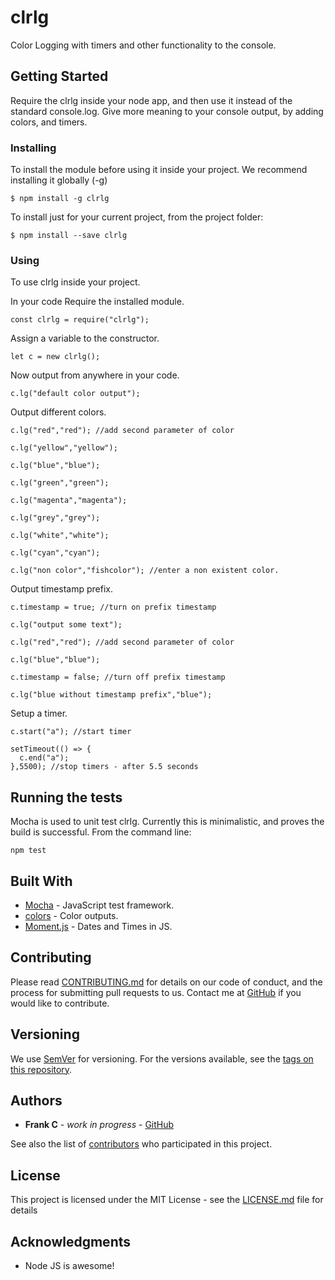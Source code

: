 
# clrlg

Color Logging with timers and other functionality to the console.


## Getting Started

Require the clrlg inside your node app, and then use it instead of the standard console.log. Give more meaning to your console output, by adding colors, and timers.

### Installing

To install the module before using it inside your project. We recommend installing it globally (-g)
```
$ npm install -g clrlg 
```

To install just for your current project, from the project folder:
```
$ npm install --save clrlg 
```

### Using

To use clrlg inside your project. 

In your code Require the installed module.
```
const clrlg = require("clrlg");
```

Assign a variable to the constructor.
```
let c = new clrlg();
```

Now output from anywhere in your code.
```
c.lg("default color output");
```

Output different colors.
```
c.lg("red","red"); //add second parameter of color

c.lg("yellow","yellow");

c.lg("blue","blue");

c.lg("green","green");

c.lg("magenta","magenta");

c.lg("grey","grey");

c.lg("white","white");

c.lg("cyan","cyan");

c.lg("non color","fishcolor"); //enter a non existent color.
```

Output timestamp prefix.
```
c.timestamp = true; //turn on prefix timestamp

c.lg("output some text");

c.lg("red","red"); //add second parameter of color

c.lg("blue","blue");

c.timestamp = false; //turn off prefix timestamp

c.lg("blue without timestamp prefix","blue");
```

Setup a timer.
```
c.start("a"); //start timer

setTimeout(() => {
  c.end("a");
},5500); //stop timers - after 5.5 seconds
```

## Running the tests

Mocha is used to unit test clrlg. Currently this is minimalistic, and proves the build is successful. From the command line:
```
npm test
```

## Built With

* [Mocha](https://mochajs.org/) - JavaScript test framework.
* [colors](https://www.npmjs.com/package/colors) - Color outputs.
* [Moment.js](http://momentjs.com/) - Dates and Times in JS.

## Contributing

Please read [CONTRIBUTING.md](https://gist.github.com/PurpleBooth/b24679402957c63ec426) for details on our code of conduct, and the process for submitting pull requests to us. Contact me at [GitHub](https://github.com/frankc60) if you would like to contribute.

## Versioning

We use [SemVer](http://semver.org/) for versioning. For the versions available, see the [tags on this repository](https://github.com/frankc60/clrlg). 

## Authors

* **Frank C** - *work in progress* - [GitHub](https://github.com/frankc60)

See also the list of [contributors](https://github.com/frankc60/clrlg/contributors) who participated in this project.

## License

This project is licensed under the MIT License - see the [LICENSE.md](LICENSE.md) file for details

## Acknowledgments

* Node JS is awesome!